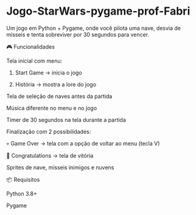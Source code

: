# Jogo-StarWars-pygame-prof-Fabri
Um jogo em Python + Pygame, onde você pilota uma nave, desvia de mísseis e tenta sobreviver por 30 segundos para vencer.

🎮 Funcionalidades

Tela inicial com menu:

1. Start Game → inicia o jogo

2. História → mostra a lore do jogo

Tela de seleção de naves antes da partida

Música diferente no menu e no jogo

Timer de 30 segundos na tela durante a partida

Finalização com 2 possibilidades:

💀 Game Over → tela com a opção de voltar ao menu (tecla V)

🎉 Congratulations → tela de vitória

Sprites de nave, mísseis inimigos e nuvens

📦 Requisitos

Python 3.8+

Pygame
